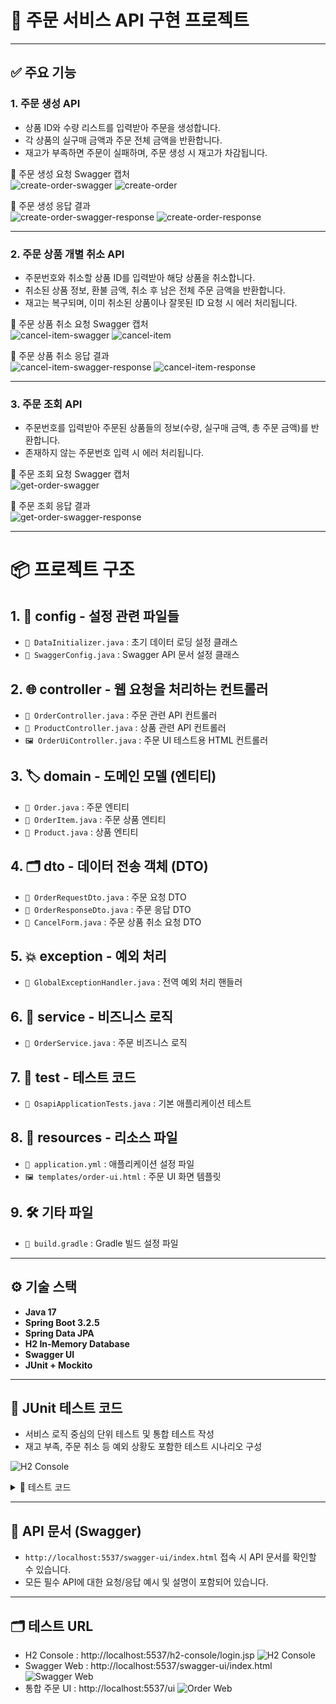 # 🛒 주문 서비스 API 구현 프로젝트

---

## ✅ 주요 기능

### 1. 주문 생성 API
- 상품 ID와 수량 리스트를 입력받아 주문을 생성합니다.
- 각 상품의 실구매 금액과 주문 전체 금액을 반환합니다.
- 재고가 부족하면 주문이 실패하며, 주문 생성 시 재고가 차감됩니다.

📸 주문 생성 요청 Swagger 캡처  
![create-order-swagger](./Images/swagger1.png)
![create-order](./Images/image1.png)

📸 주문 생성 응답 결과  
![create-order-swagger-response](./Images/swagger2.png)
![create-order-response](./Images/image2.png)

---

### 2. 주문 상품 개별 취소 API
- 주문번호와 취소할 상품 ID를 입력받아 해당 상품을 취소합니다.
- 취소된 상품 정보, 환불 금액, 취소 후 남은 전체 주문 금액을 반환합니다.
- 재고는 복구되며, 이미 취소된 상품이나 잘못된 ID 요청 시 에러 처리됩니다.

📸 주문 상품 취소 요청 Swagger 캡처  
![cancel-item-swagger](./Images/swagger3.png)
![cancel-item](./Images/image3.png)

📸 주문 상품 취소 응답 결과  
![cancel-item-swagger-response](./Images/swagger4.png)
![cancel-item-response](./Images/image4.png)

---

### 3. 주문 조회 API
- 주문번호를 입력받아 주문된 상품들의 정보(수량, 실구매 금액, 총 주문 금액)를 반환합니다.
- 존재하지 않는 주문번호 입력 시 에러 처리됩니다.

📸 주문 조회 요청 Swagger 캡처  
![get-order-swagger](./Images/swagger5.png)

📸 주문 조회 응답 결과  
![get-order-swagger-response](./Images/swagger6.png)

---

# 📦 프로젝트 구조

## 1. 📁 **config** - 설정 관련 파일들
- `📄 DataInitializer.java`  : 초기 데이터 로딩 설정 클래스
- `📄 SwaggerConfig.java`    : Swagger API 문서 설정 클래스

## 2. 🌐 **controller** - 웹 요청을 처리하는 컨트롤러
- `📄 OrderController.java`  : 주문 관련 API 컨트롤러
- `📄 ProductController.java` : 상품 관련 API 컨트롤러
- `🖼️ OrderUiController.java` : 주문 UI 테스트용 HTML 컨트롤러

## 3. 🏷️ **domain** - 도메인 모델 (엔티티)
- `📄 Order.java`            : 주문 엔티티
- `📄 OrderItem.java`        : 주문 상품 엔티티
- `📄 Product.java`          : 상품 엔티티

## 4. 🗂️ **dto** - 데이터 전송 객체 (DTO)
- `🧾 OrderRequestDto.java`  : 주문 요청 DTO
- `🧾 OrderResponseDto.java` : 주문 응답 DTO
- `🧾 CancelForm.java`       : 주문 상품 취소 요청 DTO

## 5. 💥 **exception** - 예외 처리
- `📄 GlobalExceptionHandler.java` : 전역 예외 처리 핸들러

## 6. 🧠 **service** - 비즈니스 로직
- `📄 OrderService.java`      : 주문 비즈니스 로직

## 7. 🧪 **test** - 테스트 코드
- `📄 OsapiApplicationTests.java` : 기본 애플리케이션 테스트

## 8. 📄 **resources** - 리소스 파일
- `📄 application.yml`        : 애플리케이션 설정 파일
- `🖼️ templates/order-ui.html` : 주문 UI 화면 템플릿

## 9. 🛠️ **기타 파일**
- `📄 build.gradle`           : Gradle 빌드 설정 파일


---

## ⚙️ 기술 스택

- **Java 17**
- **Spring Boot 3.2.5**
- **Spring Data JPA**
- **H2 In-Memory Database**
- **Swagger UI**
- **JUnit + Mockito**

---

## 🧪 JUnit 테스트 코드

- 서비스 로직 중심의 단위 테스트 및 통합 테스트 작성
- 재고 부족, 주문 취소 등 예외 상황도 포함한 테스트 시나리오 구성

![H2 Console](./Images/test.png)

<details> <summary>📌 테스트 코드</summary>

```java
@BeforeEach
void setUp() {
        // 1. 테스트 상품 저장
        Product product = Product.builder()
        .id(1000000010L)
        .name("테스트 상품")
        .price(800)
        .discount(100)
        .stock(1000)
        .build();
        productRepository.save(product);

        // 2. 주문 생성
        Order order = new Order(LocalDateTime.now(), 1400);

        orderRepository.save(order);

        // 3. 주문 상품 생성
        OrderItem item = OrderItem.builder()
        .order(order)
        .product(product)
        .quantity(2)
        .totalPrice(1400) // 800 - 100
        .build();
        orderItemRepository.save(item);

        testOrderId = order.getId();
        logger.info("### 데이터 초기화 완료, 테스트 주문 ID: {}", testOrderId);
        }

@AfterEach
void tearDown() {
        orderItemRepository.deleteAll();
        orderRepository.deleteAll();
        productRepository.deleteAll();
        }

@Test
@DisplayName("주문 조회 API - 정상 조회")
void getOrder_Success() throws Exception {
        mockMvc.perform(get("/api/orders/{orderId}", testOrderId)
        .accept(MediaType.APPLICATION_JSON))
        .andExpect(status().isOk())
        .andExpect(jsonPath("$.orderId").value(testOrderId))
        .andExpect(jsonPath("$.items").isArray())
        .andExpect(jsonPath("$.items[0].productId").value(1000000010L));

        logger.info("### 주문 조회 API 테스트 성공");
        }

@Test
@DisplayName("주문 조회 API - 존재하지 않는 주문번호")
void getOrder_NotFound() throws Exception {
        mockMvc.perform(get("/api/orders/{orderId}", testOrderId+1)
        .accept(MediaType.APPLICATION_JSON))
        .andExpect(status().isBadRequest());

        logger.info("### 존재하지 않는 주문번호 조회 API 테스트 성공");
        }

@Test
@DisplayName("주문 생성 API - 정상 주문")
void createOrder_Success() throws Exception {
        String requestJson = """
    {
        "items": [
            { "productId": 1000000010, "quantity": 2 }
        ]
    }
""";

        mockMvc.perform(post("/api/orders")
        .contentType(MediaType.APPLICATION_JSON)
        .content(requestJson))
        .andExpect(status().isOk())
        .andExpect(jsonPath("$.orderId").exists())
        .andExpect(jsonPath("$.totalAmount").value(1400)); // (800 - 100) * 2

        logger.info("### 주문 생성 API 테스트 성공");
        }

@Test
@DisplayName("주문 생성 API - 재고 부족으로 실패")
void createOrder_StockFailure() throws Exception {
        String requestJson = """
    {
        "items": [
            { "productId": 1000000010, "quantity": 1001 }
        ]
    }
""";

        mockMvc.perform(post("/api/orders")
        .contentType(MediaType.APPLICATION_JSON)
        .content(requestJson))
        .andExpect(status().isBadRequest());

        logger.info("### 재고 부족으로 주문 실패 테스트 성공");
        }

@Test
@DisplayName("주문 상품 취소 API - 정상 처리")
void cancelOrderItem_Success() throws Exception {
        mockMvc.perform(delete("/api/orders/{orderId}/items/{productId}", testOrderId, 1000000010))
        .andExpect(status().isOk())
        .andExpect(jsonPath("$.refundAmount").value(1400));

        logger.info("### 주문 상품 취소 API 테스트 성공");
        }

@Test
@DisplayName("주문 상품 취소 API - 존재하지 않는 주문번호")
void cancelOrderItem_NotFound() throws Exception {
        mockMvc.perform(delete("/api/orders/{orderId}/items/{productId}", testOrderId+1, 1000000010))
        .andExpect(status().isBadRequest());

        logger.info("### 존재하지 않는 주문번호 취소 API 테스트 성공");
        }

@Test
@DisplayName("주문 상품 취소 API - 기취소된 상품")
void cancelOrderItem_CanceledOrder() throws Exception {
        mockMvc.perform(delete("/api/orders/{orderId}/items/{productId}", testOrderId, 1000000010))
        .andExpect(status().isOk())
        .andExpect(jsonPath("$.refundAmount").value(1400));

        mockMvc.perform(delete("/api/orders/{orderId}/items/{productId}", testOrderId, 1000000010))
        .andExpect(status().isBadRequest());

        logger.info("### 기취소된 상품 취소 API 테스트 성공");
        }

```

</details>

---

## 📑 API 문서 (Swagger)

- `http://localhost:5537/swagger-ui/index.html` 접속 시 API 문서를 확인할 수 있습니다.
- 모든 필수 API에 대한 요청/응답 예시 및 설명이 포함되어 있습니다.

---

## 🗂 테스트 URL
- H2 Console : http://localhost:5537/h2-console/login.jsp
  ![H2 Console](./Images/ui1.png)
- Swagger Web : http://localhost:5537/swagger-ui/index.html
  ![Swagger Web](./Images/ui2.png)
- 통합 주문 UI : http://localhost:5537/ui
  ![Order Web](./Images/ui3.png)